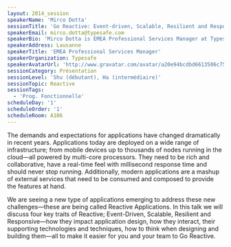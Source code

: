 ```yaml
---
layout: 2014_session
speakerName: 'Mirco Dotta'
sessionTitle: 'Go Reactive: Event-driven, Scalable, Resilient and Responsive Systems'
speakerEmail: mirco.dotta@typesafe.com
speakerBio: 'Mirco Dotta is EMEA Professional Services Manager at Typesafe and a long-standing contributor to the Scala IDE for Eclipse. His interests include concurrency, both OO and functional programming, software design, and testing. Mirco enjoys tweeting as @mircodotta. In his freetime, you''ll often see him next to a foosball table.'
speakerAddress: Lausanne
speakerTitle: 'EMEA Professional Services Manager'
speakerOrganization: Typesafe
speakerAvatarUrl: 'http://www.gravatar.com/avatar/a20e94bcdbd6613506c752e72209b584?size=200&default=mm'
sessionCategory: Présentation
sessionLevel: 'Shu (débutant), Ha (intermédiaire)'
sessionTopic: Reactive
sessionTags:
  - 'Prog. Fonctionnelle'
scheduleDay: '1'
scheduleOrder: '1'
scheduleRoom: A106
---
```


The demands and expectations for applications have changed dramatically in recent years. Applications today are deployed on a wide range of infrastructure; from mobile devices up to thousands of nodes running in the cloud—all powered by multi-core processors. They need to be rich and collaborative, have a real-time feel with millisecond response time and should never stop running. Additionally, modern applications are a mashup of external services that need﻿ to be consumed and composed to provide the features at hand.

We are seeing a new type of applications emerging to address these new challenges—these are being called Reactive Applications. In this talk we will discuss four key traits of Reactive; Event-Driven, Scalable, Resilient and Responsive—how they impact application design, how they interact, their supporting technologies and techniques, how to think when designing and building them—all to make it easier for you and your team to Go Reactive.
